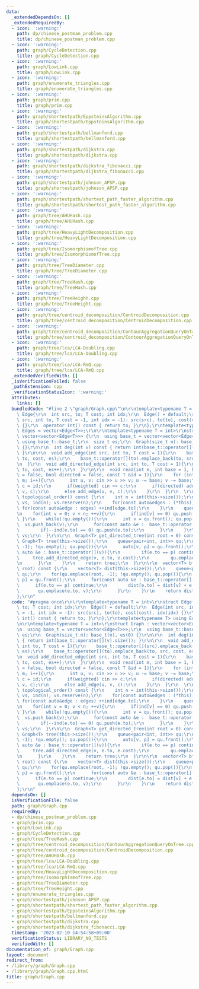 ```yaml
---
data:
  _extendedDependsOn: []
  _extendedRequiredBy:
  - icon: ':warning:'
    path: dp/chinese_postman_problem.cpp
    title: dp/chinese_postman_problem.cpp
  - icon: ':warning:'
    path: graph/CycleDetection.cpp
    title: graph/CycleDetection.cpp
  - icon: ':warning:'
    path: graph/LowLink.cpp
    title: graph/LowLink.cpp
  - icon: ':warning:'
    path: graph/enumerate_triangles.cpp
    title: graph/enumerate_triangles.cpp
  - icon: ':warning:'
    path: graph/prim.cpp
    title: graph/prim.cpp
  - icon: ':warning:'
    path: graph/shortestpath/EppsteinsAlgorithm.cpp
    title: graph/shortestpath/EppsteinsAlgorithm.cpp
  - icon: ':warning:'
    path: graph/shortestpath/bellmanford.cpp
    title: graph/shortestpath/bellmanford.cpp
  - icon: ':warning:'
    path: graph/shortestpath/dijkstra.cpp
    title: graph/shortestpath/dijkstra.cpp
  - icon: ':warning:'
    path: graph/shortestpath/dijkstra_fibonacci.cpp
    title: graph/shortestpath/dijkstra_fibonacci.cpp
  - icon: ':warning:'
    path: graph/shortestpath/johnson_APSP.cpp
    title: graph/shortestpath/johnson_APSP.cpp
  - icon: ':warning:'
    path: graph/shortestpath/shortest_path_faster_algorithm.cpp
    title: graph/shortestpath/shortest_path_faster_algorithm.cpp
  - icon: ':warning:'
    path: graph/tree/AHUHash.cpp
    title: graph/tree/AHUHash.cpp
  - icon: ':warning:'
    path: graph/tree/HeavyLightDecomposition.cpp
    title: graph/tree/HeavyLightDecomposition.cpp
  - icon: ':warning:'
    path: graph/tree/IsomorphismofTree.cpp
    title: graph/tree/IsomorphismofTree.cpp
  - icon: ':warning:'
    path: graph/tree/TreeDiameter.cpp
    title: graph/tree/TreeDiameter.cpp
  - icon: ':warning:'
    path: graph/tree/TreeHash.cpp
    title: graph/tree/TreeHash.cpp
  - icon: ':warning:'
    path: graph/tree/TreeHeight.cpp
    title: graph/tree/TreeHeight.cpp
  - icon: ':warning:'
    path: graph/tree/centroid_decomposition/CentroidDecomposition.cpp
    title: graph/tree/centroid_decomposition/CentroidDecomposition.cpp
  - icon: ':warning:'
    path: graph/tree/centroid_decomposition/ContourAggregationQueryOnTree.cpp
    title: graph/tree/centroid_decomposition/ContourAggregationQueryOnTree.cpp
  - icon: ':warning:'
    path: graph/tree/lca/LCA-Doubling.cpp
    title: graph/tree/lca/LCA-Doubling.cpp
  - icon: ':warning:'
    path: graph/tree/lca/LCA-RmQ.cpp
    title: graph/tree/lca/LCA-RmQ.cpp
  _extendedVerifiedWith: []
  _isVerificationFailed: false
  _pathExtension: cpp
  _verificationStatusIcon: ':warning:'
  attributes:
    links: []
  bundledCode: "#line 2 \"graph/Graph.cpp\"\n\r\ntemplate<typename T = int>\r\nstruct\
    \ Edge{\r\n  int src, to; T cost; int idx;\r\n  Edge() = default;\r\n  Edge(int\
    \ src, int to, T cost = -1, int idx = -1): src(src), to(to), cost(cost), idx(idx)\
    \ {}\r\n  operator int() const { return to; }\r\n};\r\ntemplate<typename T> using\
    \ Edges = vector<Edge<T>>;\r\n\r\ntemplate<typename T = int>\r\nstruct Graph :\
    \ vector<vector<Edge<T>>> {\r\n  using base_t = vector<vector<Edge<T>>>;\r\n \
    \ using base_t::base_t;\r\n  size_t es;\r\n  Graph(size_t n): base_t(n), es(0)\
    \ {}\r\n\r\n  int deg(int v) const { return int(base_t::operator[](v).size());\
    \ }\r\n\r\n  void add_edge(int src, int to, T cost = 1){\r\n    base_t::operator[](src).emplace_back(src,\
    \ to, cost, es);\r\n    base_t::operator[](to).emplace_back(to, src, cost, es++);\r\
    \n  }\r\n  void add_directed_edge(int src, int to, T cost = 1){\r\n    base_t::operator[](src).emplace_back(src,\
    \ to, cost, es++);\r\n  }\r\n\r\n  void read(int m, int base = 1, bool weighted\
    \ = false, bool directed = false, const T &id = 1){\r\n    for (int i = 0; i <\
    \ m; i++){\r\n      int u, v; cin >> u >> v; u -= base; v -= base;\r\n      T\
    \ c = id;\r\n      if(weighted) cin >> c;\r\n      if(directed) add_directed_edge(u,\
    \ v, c);\r\n      else add_edge(u, v, c);\r\n    }\r\n  }\r\n  \r\n  vector<int>\
    \ topological_order() const {\r\n    int n = int(this->size());\r\n    vector<int>\
    \ vs, ind(n); vs.reserve(n);\r\n    for(const auto&edges : (*this)){\r\n     \
    \ for(const auto&edge : edges) ++ind[edge.to];\r\n    }\r\n    queue<int> qu;\r\
    \n    for(int v = 0; v < n; ++v){\r\n      if(ind[v] == 0) qu.push(v);\r\n   \
    \ }\r\n    while(!qu.empty()){\r\n      int v = qu.front(); qu.pop();\r\n    \
    \  vs.push_back(v);\r\n      for(const auto &e :  base_t::operator[](v)){\r\n\
    \        if(--ind[e.to] == 0) qu.push(e.to);\r\n      }\r\n    }\r\n    return\
    \ vs;\r\n  }\r\n\r\n  Graph<T> get_directed_tree(int root = 0) const {\r\n   \
    \ Graph<T> tree(this->size());\r\n    queue<pair<int, int>> qu;\r\n    for(qu.emplace(root,\
    \ -1); !qu.empty(); qu.pop()){\r\n      auto[v, p] = qu.front();\r\n      for(const\
    \ auto &e : base_t::operator[](v)){\r\n        if(e.to == p) continue;\r\n   \
    \     tree.add_directed_edge(v, e.to, e.cost);\r\n        qu.emplace(e.to, v);\r\
    \n      }\r\n    }\r\n    return tree;\r\n  }\r\n\r\n  vector<T> bfs_dist(int\
    \ root) const {\r\n    vector<T> dist(this->size());\r\n    queue<pair<int, int>>\
    \ qu;\r\n    for(qu.emplace(root, -1); !qu.empty(); qu.pop()){\r\n      auto[v,\
    \ p] = qu.front();\r\n      for(const auto &e : base_t::operator[](v)){\r\n  \
    \      if(e.to == p) continue;\r\n        dist[e.to] = dist[v] + e.cost;\r\n \
    \       qu.emplace(e.to, v);\r\n      }\r\n    }\r\n    return dist;\r\n  }\r\n\
    };\r\n"
  code: "#pragma once\r\n\r\ntemplate<typename T = int>\r\nstruct Edge{\r\n  int src,\
    \ to; T cost; int idx;\r\n  Edge() = default;\r\n  Edge(int src, int to, T cost\
    \ = -1, int idx = -1): src(src), to(to), cost(cost), idx(idx) {}\r\n  operator\
    \ int() const { return to; }\r\n};\r\ntemplate<typename T> using Edges = vector<Edge<T>>;\r\
    \n\r\ntemplate<typename T = int>\r\nstruct Graph : vector<vector<Edge<T>>> {\r\
    \n  using base_t = vector<vector<Edge<T>>>;\r\n  using base_t::base_t;\r\n  size_t\
    \ es;\r\n  Graph(size_t n): base_t(n), es(0) {}\r\n\r\n  int deg(int v) const\
    \ { return int(base_t::operator[](v).size()); }\r\n\r\n  void add_edge(int src,\
    \ int to, T cost = 1){\r\n    base_t::operator[](src).emplace_back(src, to, cost,\
    \ es);\r\n    base_t::operator[](to).emplace_back(to, src, cost, es++);\r\n  }\r\
    \n  void add_directed_edge(int src, int to, T cost = 1){\r\n    base_t::operator[](src).emplace_back(src,\
    \ to, cost, es++);\r\n  }\r\n\r\n  void read(int m, int base = 1, bool weighted\
    \ = false, bool directed = false, const T &id = 1){\r\n    for (int i = 0; i <\
    \ m; i++){\r\n      int u, v; cin >> u >> v; u -= base; v -= base;\r\n      T\
    \ c = id;\r\n      if(weighted) cin >> c;\r\n      if(directed) add_directed_edge(u,\
    \ v, c);\r\n      else add_edge(u, v, c);\r\n    }\r\n  }\r\n  \r\n  vector<int>\
    \ topological_order() const {\r\n    int n = int(this->size());\r\n    vector<int>\
    \ vs, ind(n); vs.reserve(n);\r\n    for(const auto&edges : (*this)){\r\n     \
    \ for(const auto&edge : edges) ++ind[edge.to];\r\n    }\r\n    queue<int> qu;\r\
    \n    for(int v = 0; v < n; ++v){\r\n      if(ind[v] == 0) qu.push(v);\r\n   \
    \ }\r\n    while(!qu.empty()){\r\n      int v = qu.front(); qu.pop();\r\n    \
    \  vs.push_back(v);\r\n      for(const auto &e :  base_t::operator[](v)){\r\n\
    \        if(--ind[e.to] == 0) qu.push(e.to);\r\n      }\r\n    }\r\n    return\
    \ vs;\r\n  }\r\n\r\n  Graph<T> get_directed_tree(int root = 0) const {\r\n   \
    \ Graph<T> tree(this->size());\r\n    queue<pair<int, int>> qu;\r\n    for(qu.emplace(root,\
    \ -1); !qu.empty(); qu.pop()){\r\n      auto[v, p] = qu.front();\r\n      for(const\
    \ auto &e : base_t::operator[](v)){\r\n        if(e.to == p) continue;\r\n   \
    \     tree.add_directed_edge(v, e.to, e.cost);\r\n        qu.emplace(e.to, v);\r\
    \n      }\r\n    }\r\n    return tree;\r\n  }\r\n\r\n  vector<T> bfs_dist(int\
    \ root) const {\r\n    vector<T> dist(this->size());\r\n    queue<pair<int, int>>\
    \ qu;\r\n    for(qu.emplace(root, -1); !qu.empty(); qu.pop()){\r\n      auto[v,\
    \ p] = qu.front();\r\n      for(const auto &e : base_t::operator[](v)){\r\n  \
    \      if(e.to == p) continue;\r\n        dist[e.to] = dist[v] + e.cost;\r\n \
    \       qu.emplace(e.to, v);\r\n      }\r\n    }\r\n    return dist;\r\n  }\r\n\
    };\r\n"
  dependsOn: []
  isVerificationFile: false
  path: graph/Graph.cpp
  requiredBy:
  - dp/chinese_postman_problem.cpp
  - graph/prim.cpp
  - graph/LowLink.cpp
  - graph/CycleDetection.cpp
  - graph/tree/TreeHash.cpp
  - graph/tree/centroid_decomposition/ContourAggregationQueryOnTree.cpp
  - graph/tree/centroid_decomposition/CentroidDecomposition.cpp
  - graph/tree/AHUHash.cpp
  - graph/tree/lca/LCA-Doubling.cpp
  - graph/tree/lca/LCA-RmQ.cpp
  - graph/tree/HeavyLightDecomposition.cpp
  - graph/tree/IsomorphismofTree.cpp
  - graph/tree/TreeDiameter.cpp
  - graph/tree/TreeHeight.cpp
  - graph/enumerate_triangles.cpp
  - graph/shortestpath/johnson_APSP.cpp
  - graph/shortestpath/shortest_path_faster_algorithm.cpp
  - graph/shortestpath/EppsteinsAlgorithm.cpp
  - graph/shortestpath/bellmanford.cpp
  - graph/shortestpath/dijkstra.cpp
  - graph/shortestpath/dijkstra_fibonacci.cpp
  timestamp: '2023-02-10 14:54:58+09:00'
  verificationStatus: LIBRARY_NO_TESTS
  verifiedWith: []
documentation_of: graph/Graph.cpp
layout: document
redirect_from:
- /library/graph/Graph.cpp
- /library/graph/Graph.cpp.html
title: graph/Graph.cpp
---
```

